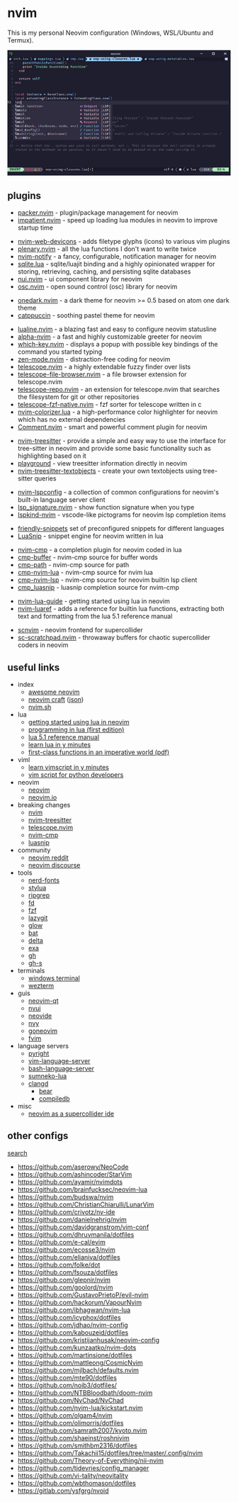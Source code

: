 # nvim

This is my personal Neovim configuration (Windows, WSL/Ubuntu and Termux).

![screenshot](/assets/nvim.png)

## plugins

- [packer.nvim](https://github.com/wbthomason/packer.nvim) - plugin/package management for neovim
- [impatient.nvim](https://github.com/lewis6991/impatient.nvim) - speed up loading lua modules in neovim to improve startup time
<!-- break -->
- [nvim-web-devicons](https://github.com/kyazdani42/nvim-web-devicons) - adds filetype glyphs (icons) to various vim plugins
- [plenary.nvim](https://github.com/nvim-lua/plenary.nvim) - all the lua functions I don't want to write twice
- [nvim-notify](https://github.com/rcarriga/nvim-notify) - a fancy, configurable, notification manager for neovim
- [sqlite.lua](https://github.com/tami5/sqlite.lua) - sqlite/luajit binding and a highly opinionated wrapper for storing, retrieving, caching, and persisting sqlite databases
- [nui.nvim](https://github.com/MunifTanjim/nui.nvim) - ui component library for neovim
- [osc.nvim](https://github.com/davidgranstrom/osc.nvim) - open sound control (osc) library for neovim
<!-- break -->
- [onedark.nvim](https://github.com/navarasu/onedark.nvim) - a dark theme for neovim >= 0.5 based on atom one dark theme
- [catppuccin](https://github.com/catppuccin/nvim) - soothing pastel theme for neovim
<!-- break -->
- [lualine.nvim](https://github.com/nvim-lualine/lualine.nvim) - a blazing fast and easy to configure neovim statusline
- [alpha-nvim](https://github.com/goolord/alpha-nvim) - a fast and highly customizable greeter for neovim
- [which-key.nvim](https://github.com/folke/which-key.nvim) - displays a popup with possible key bindings of the command you started typing
- [zen-mode.nvim](https://github.com/folke/zen-mode.nvim) - distraction-free coding for neovim
- [telescope.nvim](https://github.com/nvim-telescope/telescope.nvim) - a highly extendable fuzzy finder over lists
- [telescope-file-browser.nvim](https://github.com/nvim-telescope/telescope-file-browser.nvim) - a file browser extension for telescope.nvim
- [telescope-repo.nvim](https://github.com/cljoly/telescope-repo.nvim) - an extension for telescope.nvim that searches the filesystem for git or other repositories
- [telescope-fzf-native.nvim](https://github.com/nvim-telescope/telescope-fzf-native.nvim) - fzf sorter for telescope written in c
- [nvim-colorizer.lua](https://github.com/norcalli/nvim-colorizer.lua) - a high-performance color highlighter for neovim which has no external dependencies
- [Comment.nvim](https://github.com/numToStr/Comment.nvim) - smart and powerful comment plugin for neovim
<!-- break -->
- [nvim-treesitter](https://github.com/nvim-treesitter/nvim-treesitter) - provide a simple and easy way to use the interface for tree-sitter in neovim and provide some basic functionality such as highlighting based on it
- [playground](https://github.com/nvim-treesitter/playground) - view treesitter information directly in neovim
- [nvim-treesitter-textobjects](https://github.com/nvim-treesitter/nvim-treesitter-textobjects) - create your own textobjects using tree-sitter queries
<!-- break -->
- [nvim-lspconfig](https://github.com/neovim/nvim-lspconfig) - a collection of common configurations for neovim's built-in language server client
- [lsp_signature.nvim](https://github.com/ray-x/lsp_signature.nvim) - show function signature when you type
- [lspkind-nvim](https://github.com/onsails/lspkind-nvim) - vscode-like pictograms for neovim lsp completion items
<!-- break -->
- [friendly-snippets](https://github.com/rafamadriz/friendly-snippets) set of preconfigured snippets for different languages
- [LuaSnip](https://github.com/L3MON4D3/LuaSnip) - snippet engine for neovim written in lua
<!-- break -->
- [nvim-cmp](https://github.com/hrsh7th/nvim-cmp) - a completion plugin for neovim coded in lua
- [cmp-buffer](https://github.com/hrsh7th/cmp-buffer) - nvim-cmp source for buffer words
- [cmp-path](https://github.com/hrsh7th/cmp-path) - nvim-cmp source for path
- [cmp-nvim-lua](https://github.com/hrsh7th/cmp-nvim-lua) - nvim-cmp source for nvim lua
- [cmp-nvim-lsp](https://github.com/hrsh7th/cmp-nvim-lsp) - nvim-cmp source for neovim builtin lsp client
- [cmp_luasnip](https://github.com/saadparwaiz1/cmp_luasnip) - luasnip completion source for nvim-cmp
<!-- break -->
- [nvim-lua-guide](https://github.com/nanotee/nvim-lua-guide) - getting started using lua in neovim
- [nvim-luaref](https://github.com/milisims/nvim-luaref) - adds a reference for builtin lua functions, extracting both text and formatting from the lua 5.1 reference manual
<!-- break -->
- [scnvim](https://github.com/davidgranstrom/scnvim) - neovim frontend for supercollider
- [sc-scratchpad.nvim](https://github.com/madskjeldgaard/sc-scratchpad.nvim) - throwaway buffers for chaotic supercollider coders in neovim

## useful links

- index
    - [awesome neovim](https://github.com/rockerBOO/awesome-neovim)
    - [neovim craft](https://neovimcraft.com/) ([json](https://github.com/neurosnap/neovimcraft/blob/main/src/lib/resources.json))
    - [nvim.sh](https://github.com/neurosnap/nvim.sh)
- lua
    - [getting started using lua in neovim](https://github.com/nanotee/nvim-lua-guide)
    - [programming in lua (first edition)](https://www.lua.org/pil/contents.html)
    - [lua 5.1 reference manual](https://www.lua.org/manual/5.1/manual.html)
    - [learn lua in y minutes](https://learnxinyminutes.com/docs/lua/)
    - [first-class functions in an imperative world (pdf)](https://www.lua.org/doc/jucs17.pdf)
- viml
    - [learn vimscript in y minutes](https://learnxinyminutes.com/docs/vimscript/)
    - [vim script for python developers](https://gist.github.com/yegappan/16d964a37ead0979b05e655aa036cad0)
- neovim
    - [neovim](https://github.com/neovim/neovim)
    - [neovim.io](https://neovim.io/)
- breaking changes
    - [nvim](https://github.com/neovim/neovim/issues/14090)
    - [nvim-treesitter](https://github.com/nvim-treesitter/nvim-treesitter/issues/2293)
    - [telescope.nvim](https://github.com/nvim-telescope/telescope.nvim/issues/1470)
    - [nvim-cmp](https://github.com/hrsh7th/nvim-cmp/issues/231)
    - [luasnip](https://github.com/L3MON4D3/LuaSnip/issues/81)
- community
    - [neovim reddit](https://www.reddit.com/r/neovim/)
    - [neovim discourse](https://neovim.discourse.group/)
- tools
    - [nerd-fonts](https://github.com/ryanoasis/nerd-fonts)
    - [stylua](https://github.com/JohnnyMorganz/StyLua)
    - [ripgrep](https://github.com/BurntSushi/ripgrep)
    - [fd](https://github.com/sharkdp/fd)
    - [fzf](https://github.com/junegunn/fzf)
    - [lazygit](https://github.com/jesseduffield/lazygit)
    - [glow](https://github.com/charmbracelet/glow)
    - [bat](https://github.com/sharkdp/bat)
    - [delta](https://github.com/dandavison/delta)
    - [exa](https://github.com/ogham/exa)
    - [gh](https://github.com/cli/cli)
    - [gh-s](https://github.com/gennaro-tedesco/gh-s)
- terminals
    - [windows terminal](https://docs.microsoft.com/en-us/windows/terminal/)
    - [wezterm](https://github.com/wez/wezterm)
- guis
    - [neovim-qt](https://github.com/equalsraf/neovim-qt)
    - [nvui](https://github.com/rohit-px2/nvui)
    - [neovide](https://github.com/neovide/neovide)
    - [nvy](https://github.com/RMichelsen/Nvy)
    - [goneovim](https://github.com/akiyosi/goneovim)
    - [fvim](https://github.com/yatli/fvim)
- language servers
    - [pyright](https://github.com/microsoft/pyright)
    - [vim-language-server](https://github.com/iamcco/vim-language-server)
    - [bash-language-server](https://github.com/bash-lsp/bash-language-server)
    - [sumneko-lua](https://github.com/sumneko/lua-language-server)
    - [clangd](https://clangd.llvm.org/)
        - [bear](https://github.com/rizsotto/Bear)
        - [compiledb](https://pypi.org/project/compiledb/)
- misc
    - [neovim as a supercollider ide](https://madskjeldgaard.dk/posts/neovim-as-sc-ide/)

## other configs

[search](https://github.com/search?l=&o=desc&q=vim+language%3ALua&s=indexed&type=Code)

- https://github.com/aserowy/NeoCode
- https://github.com/ashincoder/StarVim
- https://github.com/ayamir/nvimdots
- https://github.com/brainfucksec/neovim-lua
- https://github.com/budswa/nvim
- https://github.com/ChristianChiarulli/LunarVim
- https://github.com/crivotz/nv-ide
- https://github.com/danielnehrig/nvim
- https://github.com/davidgranstrom/vim-conf
- https://github.com/dhruvmanila/dotfiles
- https://github.com/e-cal/evim
- https://github.com/ecosse3/nvim
- https://github.com/elianiva/dotfiles
- https://github.com/folke/dot
- https://github.com/fsouza/dotfiles
- https://github.com/glepnir/nvim
- https://github.com/goolord/nvim
- https://github.com/GustavoPrietoP/evil-nvim
- https://github.com/hackorum/VapourNvim
- https://github.com/ibhagwan/nvim-lua
- https://github.com/icyphox/dotfiles
- https://github.com/jdhao/nvim-config
- https://github.com/kabouzeid/dotfiles
- https://github.com/kristijanhusak/neovim-config
- https://github.com/kunzaatko/nvim-dots
- https://github.com/martinsione/dotfiles
- https://github.com/mattleong/CosmicNvim
- https://github.com/mjlbach/defaults.nvim
- https://github.com/mte90/dotfiles
- https://github.com/noib3/dotfiles/
- https://github.com/NTBBloodbath/doom-nvim
- https://github.com/NvChad/NvChad
- https://github.com/nvim-lua/kickstart.nvim
- https://github.com/olgam4/nvim
- https://github.com/olimorris/dotfiles
- https://github.com/samrath2007/kyoto.nvim
- https://github.com/shaeinst/roshnivim
- https://github.com/smithbm2316/dotfiles
- https://github.com/Takachii15/dotfiles/tree/master/.config/nvim
- https://github.com/Theory-of-Everything/nii-nvim
- https://github.com/tjdevries/config_manager
- https://github.com/vi-tality/neovitality
- https://github.com/wbthomason/dotfiles
- https://gitlab.com/ysfgrg/nvoid 
